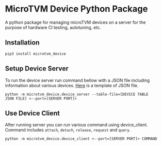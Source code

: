 # MicroTVM Device Python Package

A python package for managing microTVM devices on a server for the purpose of hardware CI testing, autotuning, etc.

## Installation

```
pip3 install microtvm_device
```

## Setup Device Server
To run the device server run command bellow with a JSON file including information about various devices. [Here](./config/device_table.template.json) is a template of JSON file.
```
python -m microtvm_device.device_server --table-file=[DEVICE TABLE JSON FILE] <--port=[SERVER PORT]>
```

## Use Device Client

After running server you can run various command using device_client. Command includes `attach`, `detach`, `release`, `request` and `query`.

```
python -m microtvm_device.device_client <--port=[SERVER PORT]> COMMAND 
```
